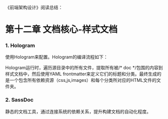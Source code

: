 《前端架构设计》阅读总结：

# 第十二章 文档核心-样式文档

### 1. Hologram

使用Hologram来配置。Hologram的编译流程如下：

Hologram运行时，遍历源目录中的所有文件，提取所有被/* doc */包围的内容到样式文档中，然后使用YAML frontmatter来定义它们的标题和分类。最终生成的是一个包含所有依赖资源（css,js,images）和每个分类所对应的HTML文件的文件夹。

### 2. SassDoc

静态的文档工具，通过连接系统的依赖关系，提升构建文档的自动化程度。

